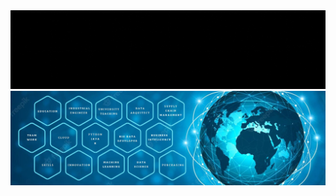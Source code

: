 
<!--
**AnaRamos2022/AnaRamos2022** is a ✨ _special_ ✨ repository because its `README.md` (this file) appears on your GitHub profile.

Here are some ideas to get you started:

- 🔭 I’m currently working on ...
- 🌱 I’m currently learning ...
- 👯 I’m looking to collaborate on ...
- 🤔 I’m looking for help with ...
- 💬 Ask me about ...
- 📫 How to reach me: ...
- 😄 Pronouns: ...
- ⚡ Fun fact: ...
-->
<div align="center" width="50">
  <img src="Gif fondo.gif" alt="Welcome!" width="1000"/>
</div>
<img alt="ViewCount" src="https://github.com/AnaRamos2022/AnaRamos2022/blob/8e0f987dc1abd232953eba588700565cc0c6ba09/Fondo%20LinkedIn.jpg" />
